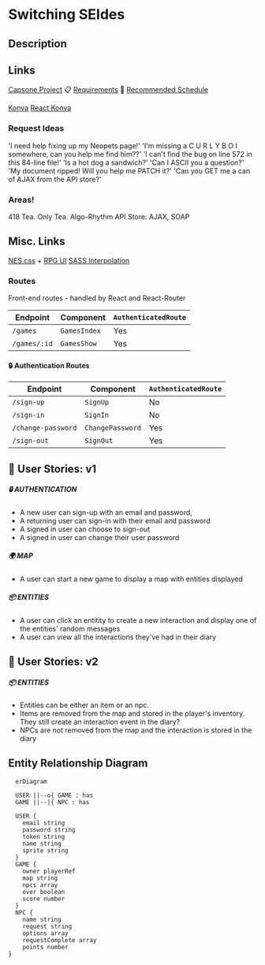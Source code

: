 # Switching SEIdes

## Description



## Links
[Capsone Project](https://git.generalassemb.ly/ga-wdi-boston/capstone-project)
📋 [Requirements](https://git.generalassemb.ly/ga-wdi-boston/capstone-project/blob/main/requirements.md)
📅 [Recommended Schedule](https://git.generalassemb.ly/ga-wdi-boston/capstone-project/blob/main/schedule.md)

[Konva](https://konvajs.org/docs/)
[React Konva](https://github.com/konvajs/react-konva)

### Request Ideas
'I need help fixing up my Neopets page!'
'I'm missing a C U R L Y  B O I somewhere, can you help me find him??'
'I can't find the bug on line 572 in this 84-line file!'
'Is a hot dog a sandwich?'
'Can I ASCII you a question?'
'My document ripped! Will you help me PATCH it?'
'Can you GET me a can of AJAX from the API store?'

### Areas!
418 Tea. Only Tea.
Algo-Rhythm
API Store: AJAX, SOAP


## Misc. Links
 [NES.css](https://nostalgic-css.github.io/NES.css/) + [RPG UI](https://github.com/RonenNess/RPGUI)
 [SASS Interpolation](https://sass-lang.com/documentation/interpolation)

### Routes
Front-end routes - handled by React and React-Router

| Endpoint           | Component        | `AuthenticatedRoute` |
|--------------------|------------------|----------------------|
| `/games`           | `GamesIndex`     | Yes |
| `/games/:id`       | `GamesShow`      | Yes |


#### 🔒 Authentication Routes
| Endpoint           | Component        | `AuthenticatedRoute` |
|--------------------|------------------|----------------------|
| `/sign-up`         | `SignUp`         | No  |
| `/sign-in`         | `SignIn`         | No  |
| `/change-password` | `ChangePassword` | Yes |
| `/sign-out`        | `SignOut`        | Yes |



## 🙎 User Stories: v1
##### 🔒 AUTHENTICATION
  - A new user can sign-up with an email and password,
  - A returning user can sign-in with their email and password
  - A signed in user can choose to sign-out
  - A signed in user can change their user password

##### 🌍 MAP
  - A user can start a new game to display a map with entities displayed

##### 📦 ENTITIES
  - A user can click an entitity to create a new interaction and display one of the entities' random messages
  - A user can view all the interactions they've had in their diary

## 🙋 User Stories: v2
##### 📦 ENTITIES
 - Entities can be either an item or an npc.
 - Items are removed from the map and stored in the player's inventory. They still create an interaction event in the diary?
 - NPCs are not removed from the map and the interaction is stored in the diary


## Entity Relationship Diagram
```mermaid
  erDiagram

  USER ||--o{ GAME : has
  GAME ||--|{ NPC : has
    
  USER {
    email string
    password string
    token string
    name string
    sprite string
  }
  GAME {
    owner playerRef
    map string
    npcs array
    over boolean
    score number
  }
  NPC {
    name string
    request string
    options array
    requestComplete array
    points number
}
```
